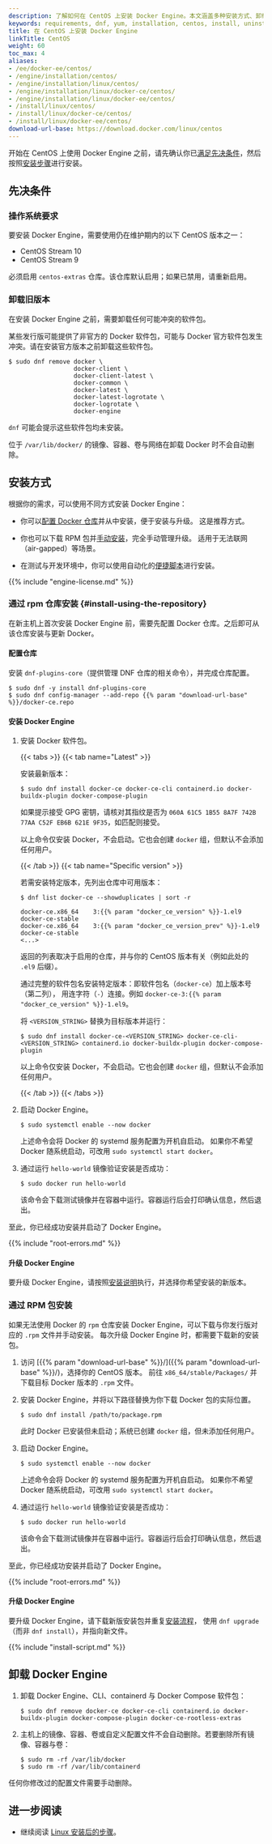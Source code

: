 ```yaml
---
description: 了解如何在 CentOS 上安装 Docker Engine。本文涵盖多种安装方式、卸载方法与后续步骤。
keywords: requirements, dnf, yum, installation, centos, install, uninstall, docker engine, upgrade, update
title: 在 CentOS 上安装 Docker Engine
linkTitle: CentOS
weight: 60
toc_max: 4
aliases:
- /ee/docker-ee/centos/
- /engine/installation/centos/
- /engine/installation/linux/centos/
- /engine/installation/linux/docker-ce/centos/
- /engine/installation/linux/docker-ee/centos/
- /install/linux/centos/
- /install/linux/docker-ce/centos/
- /install/linux/docker-ee/centos/
download-url-base: https://download.docker.com/linux/centos
---
```


开始在 CentOS 上使用 Docker Engine 之前，请先确认你已[满足先决条件](#prerequisites)，然后按照[安装步骤](#installation-methods)进行安装。

## 先决条件

### 操作系统要求

要安装 Docker Engine，需要使用仍在维护期内的以下 CentOS 版本之一：

- CentOS Stream 10
- CentOS Stream 9

必须启用 `centos-extras` 仓库。该仓库默认启用；如果已禁用，请重新启用。

### 卸载旧版本

在安装 Docker Engine 之前，需要卸载任何可能冲突的软件包。

某些发行版可能提供了非官方的 Docker 软件包，可能与 Docker 官方软件包发生冲突。请在安装官方版本之前卸载这些软件包。

```console
$ sudo dnf remove docker \
                  docker-client \
                  docker-client-latest \
                  docker-common \
                  docker-latest \
                  docker-latest-logrotate \
                  docker-logrotate \
                  docker-engine
```

`dnf` 可能会提示这些软件包均未安装。

位于 `/var/lib/docker/` 的镜像、容器、卷与网络在卸载 Docker 时不会自动删除。

## 安装方式

根据你的需求，可以使用不同方式安装 Docker Engine：

- 你可以[配置 Docker 仓库](#install-using-the-repository)并从中安装，便于安装与升级。
  这是推荐方式。

- 你也可以下载 RPM 包并[手动安装](#install-from-a-package)，完全手动管理升级。
  适用于无法联网（air-gapped）等场景。

- 在测试与开发环境中，你可以使用自动化的[便捷脚本](#install-using-the-convenience-script)进行安装。

{{% include "engine-license.md" %}}

### 通过 rpm 仓库安装 {#install-using-the-repository}

在新主机上首次安装 Docker Engine 前，需要先配置 Docker 仓库。之后即可从该仓库安装与更新 Docker。

#### 配置仓库

安装 `dnf-plugins-core`（提供管理 DNF 仓库的相关命令），并完成仓库配置。

```console
$ sudo dnf -y install dnf-plugins-core
$ sudo dnf config-manager --add-repo {{% param "download-url-base" %}}/docker-ce.repo
```

#### 安装 Docker Engine

1. 安装 Docker 软件包。

   {{< tabs >}}
   {{< tab name="Latest" >}}

   安装最新版本：

   ```console
   $ sudo dnf install docker-ce docker-ce-cli containerd.io docker-buildx-plugin docker-compose-plugin
   ```

   如果提示接受 GPG 密钥，请核对其指纹是否为
   `060A 61C5 1B55 8A7F 742B 77AA C52F EB6B 621E 9F35`，如匹配则接受。

   以上命令仅安装 Docker，不会启动。它也会创建 `docker` 组，但默认不会添加任何用户。

   {{< /tab >}}
   {{< tab name="Specific version" >}}

   若需安装特定版本，先列出仓库中可用版本：

   ```console
   $ dnf list docker-ce --showduplicates | sort -r

   docker-ce.x86_64    3:{{% param "docker_ce_version" %}}-1.el9    docker-ce-stable
   docker-ce.x86_64    3:{{% param "docker_ce_version_prev" %}}-1.el9    docker-ce-stable
   <...>
   ```

   返回的列表取决于启用的仓库，并与你的 CentOS 版本有关（例如此处的 `.el9` 后缀）。

   通过完整的软件包名安装特定版本：即软件包名（`docker-ce`）加上版本号（第二列），
   用连字符（`-`）连接。例如 `docker-ce-3:{{% param "docker_ce_version" %}}-1.el9`。

   将 `<VERSION_STRING>` 替换为目标版本并运行：

   ```console
   $ sudo dnf install docker-ce-<VERSION_STRING> docker-ce-cli-<VERSION_STRING> containerd.io docker-buildx-plugin docker-compose-plugin
   ```

   以上命令仅安装 Docker，不会启动。它也会创建 `docker` 组，但默认不会添加任何用户。

   {{< /tab >}}
   {{< /tabs >}}

2. 启动 Docker Engine。

   ```console
   $ sudo systemctl enable --now docker
   ```

   上述命令会将 Docker 的 systemd 服务配置为开机自启动。
   如果你不希望 Docker 随系统启动，可改用 `sudo systemctl start docker`。

3. 通过运行 `hello-world` 镜像验证安装是否成功：

   ```console
   $ sudo docker run hello-world
   ```

   该命令会下载测试镜像并在容器中运行。容器运行后会打印确认信息，然后退出。

至此，你已经成功安装并启动了 Docker Engine。

{{% include "root-errors.md" %}}

#### 升级 Docker Engine

要升级 Docker Engine，请按照[安装说明](#install-using-the-repository)执行，并选择你希望安装的新版本。

### 通过 RPM 包安装

如果无法使用 Docker 的 `rpm` 仓库安装 Docker Engine，可以下载与你发行版对应的 `.rpm` 文件并手动安装。
每次升级 Docker Engine 时，都需要下载新的安装包。

<!-- markdownlint-disable-next-line -->
1. 访问 [{{% param "download-url-base" %}}/]({{% param "download-url-base" %}}/)，选择你的 CentOS 版本。
   前往 `x86_64/stable/Packages/` 并下载目标 Docker 版本的 `.rpm` 文件。

2. 安装 Docker Engine，并将以下路径替换为你下载 Docker 包的实际位置。

   ```console
   $ sudo dnf install /path/to/package.rpm
   ```

   此时 Docker 已安装但未启动；系统已创建 `docker` 组，但未添加任何用户。

3. 启动 Docker Engine。

   ```console
   $ sudo systemctl enable --now docker
   ```

   上述命令会将 Docker 的 systemd 服务配置为开机自启动。
   如果你不希望 Docker 随系统启动，可改用 `sudo systemctl start docker`。

4. 通过运行 `hello-world` 镜像验证安装是否成功：

   ```console
   $ sudo docker run hello-world
   ```

   该命令会下载测试镜像并在容器中运行。容器运行后会打印确认信息，然后退出。

至此，你已经成功安装并启动了 Docker Engine。

{{% include "root-errors.md" %}}

#### 升级 Docker Engine

要升级 Docker Engine，请下载新版安装包并重复[安装流程](#install-from-a-package)，
使用 `dnf upgrade`（而非 `dnf install`），并指向新文件。

{{% include "install-script.md" %}}

## 卸载 Docker Engine

1. 卸载 Docker Engine、CLI、containerd 与 Docker Compose 软件包：

   ```console
   $ sudo dnf remove docker-ce docker-ce-cli containerd.io docker-buildx-plugin docker-compose-plugin docker-ce-rootless-extras
   ```

2. 主机上的镜像、容器、卷或自定义配置文件不会自动删除。若要删除所有镜像、容器与卷：

   ```console
   $ sudo rm -rf /var/lib/docker
   $ sudo rm -rf /var/lib/containerd
   ```

任何你修改过的配置文件需要手动删除。

## 进一步阅读

- 继续阅读 [Linux 安装后的步骤](linux-postinstall.md)。
